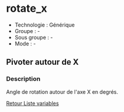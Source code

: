 # rotate_x

* Technologie : Générique
* Groupe :  -
* Sous groupe :  -
* Mode : -

## Pivoter autour de X

### Description

Angle de rotation autour de l'axe X en degrés.

[Retour Liste variables](variable_list.md)